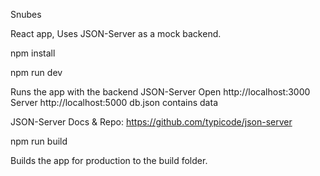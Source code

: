 Snubes

React app, Uses JSON-Server as a mock backend. 

npm install

npm run dev

Runs the app with the backend JSON-Server
Open http://localhost:3000 Server http://localhost:5000 db.json contains data

JSON-Server Docs & Repo: https://github.com/typicode/json-server

npm run build

Builds the app for production to the build folder.
